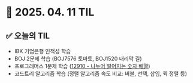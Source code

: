 # 📅 2025. 04. 11 TIL

## ✅ 오늘의 TIL
- IBK 기업은행 인적성 학습
- BOJ 2문제 학습 (BOJ7576 토마토, BOJ1520 내리막 길)
- 프로그래머스 1문제 학습 ([12910 - 나누어 떨어지는 숫자 배열](https://school.programmers.co.kr/learn/courses/30/lessons/12910))
- 코드트리 알고리즘 학습 (정렬 알고리즘 속도 비교: 버블, 선택, 삽입, 퀵 정렬 등)

